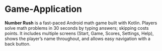 # Game-Application
**Number Rush** is a fast-paced Android math game built with Kotlin. Players solve math problems in 30 seconds by typing answers; skipping costs points. It includes multiple screens (Start, Game, Scores, Settings, Help), shows the player’s name throughout, and allows easy navigation with a back button.
